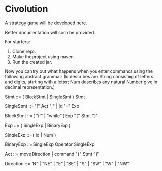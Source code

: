 # Civolution
A strategy game will be developed here.

Better documentation will soon be provided.

For starters:

1. Clone repo.
2. Make the project using maven.
3. Run the created jar.

Now you can try out what happens when you enter commands using the following abstract grammar:
(Id describes any String consisting of letters and digits, starting with a letter;
Num describes any natural Number give in decimal representation.)

  Stmt       ::= ( BlockStmt | SingleStmt ) Stmt
  
  SingleStmt ::= "!" Act ";" | Id "=" Exp
  
  BlockStmt  ::= ( "if" | "while" ) Exp "{" Stmt "}"


  Exp       ::= ( SingleExp | BinaryExp )
  
  SingleExp ::= ( Id | Num ) 
  
  BinaryExp ::= SingleExp Operator SingleExp
  

  Act       ::= move Direction | command "{" Stmt "}"
  
  Direction ::= "N" | "NE" | "E" | "SE"
              | "S" | "SW" | "W" | "NW"
   
